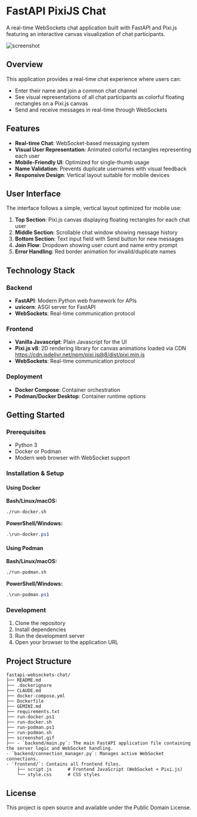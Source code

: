# FastAPI PixiJS Chat

A real-time WebSockets chat application built with FastAPI and Pixi.js featuring an interactive canvas visualization of chat participants.

![screenshot](https://raw.github.com/afarber/pixi-questions/master/fastapi-websockets-chat/screenshot.gif)

## Overview

This application provides a real-time chat experience where users can:

- Enter their name and join a common chat channel
- See visual representations of all chat participants as colorful floating rectangles on a Pixi.js canvas
- Send and receive messages in real-time through WebSockets

## Features

- **Real-time Chat**: WebSocket-based messaging system
- **Visual User Representation**: Animated colorful rectangles representing each user
- **Mobile-Friendly UI**: Optimized for single-thumb usage
- **Name Validation**: Prevents duplicate usernames with visual feedback
- **Responsive Design**: Vertical layout suitable for mobile devices

## User Interface

The interface follows a simple, vertical layout optimized for mobile use:

1. **Top Section**: Pixi.js canvas displaying floating rectangles for each chat user
2. **Middle Section**: Scrollable chat window showing message history
3. **Bottom Section**: Text input field with Send button for new messages
4. **Join Flow**: Dropdown showing user count and name entry prompt
5. **Error Handling**: Red border animation for invalid/duplicate names

## Technology Stack

### Backend

- **FastAPI**: Modern Python web framework for APIs
- **uvicorn**: ASGI server for FastAPI
- **WebSockets**: Real-time communication protocol

### Frontend

- **Vanilla Javascript**: Plain Javascript for the UI
- **Pixi.js v8**: 2D rendering library for canvas animations loaded via CDN https://cdn.jsdelivr.net/npm/pixi.js@8/dist/pixi.min.js
- **WebSockets**: Real-time communication protocol

### Deployment

- **Docker Compose**: Container orchestration
- **Podman/Docker Desktop**: Container runtime options

## Getting Started

### Prerequisites

- Python 3
- Docker or Podman
- Modern web browser with WebSocket support

### Installation & Setup

#### Using Docker

**Bash/Linux/macOS:**
```bash
./run-docker.sh
```

**PowerShell/Windows:**
```powershell
.\run-docker.ps1
```

#### Using Podman

**Bash/Linux/macOS:**
```bash
./run-podman.sh
```

**PowerShell/Windows:**
```powershell
.\run-podman.ps1
```

### Development

1. Clone the repository
2. Install dependencies
3. Run the development server
4. Open your browser to the application URL

## Project Structure

```
fastapi-websockets-chat/
├── README.md
├── .dockerignore
├── CLAUDE.md
├── docker-compose.yml
├── Dockerfile
├── GEMINI.md
├── requirements.txt
├── run-docker.ps1
├── run-docker.sh
├── run-podman.ps1
├── run-podman.sh
├── screenshot.gif
├── - `backend/main.py`: The main FastAPI application file containing the server logic and WebSocket handling.
- `backend/connection_manager.py`: Manages active WebSocket connections.
- `frontend/`: Contains all frontend files.
    ├── script.js      # Frontend JavaScript (WebSocket + Pixi.js)
    └── style.css      # CSS styles
```

## License

This project is open source and available under the Public Domain License.
